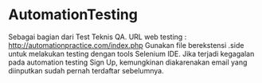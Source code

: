 # AutomationTesting
Sebagai bagian dari Test Teknis QA. 
URL web testing : http://automationpractice.com/index.php
Gunakan file berekstensi .side untuk melakukan testing dengan tools Selenium IDE.
Jika terjadi kegagalan pada automation testing Sign Up, kemungkinan diakarenakan email yang diinputkan sudah pernah terdaftar sebelumnya.
